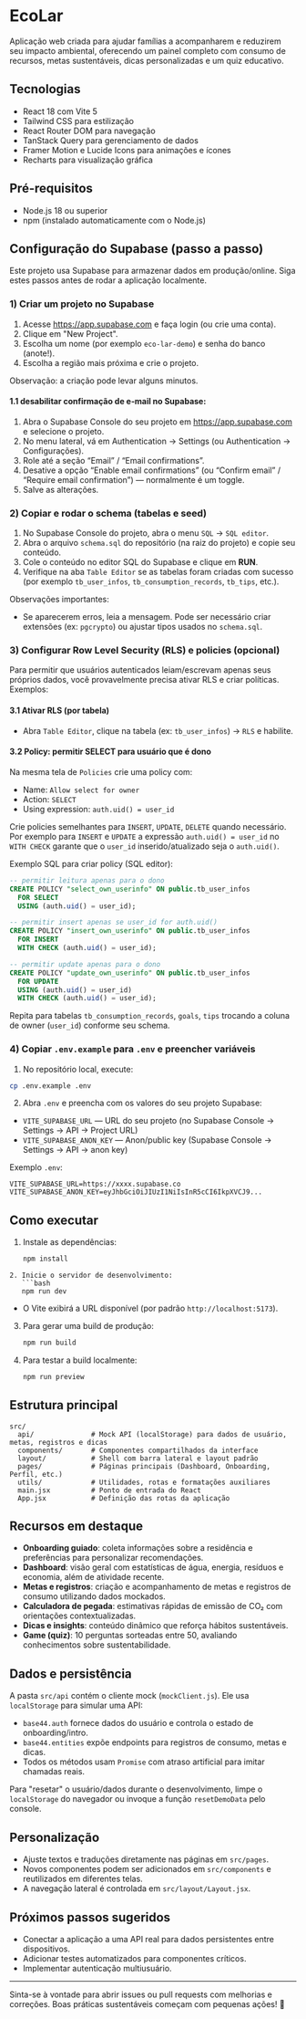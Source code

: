 # EcoLar

Aplicação web criada para ajudar famílias a acompanharem e reduzirem seu impacto ambiental, oferecendo um painel completo com consumo de recursos, metas sustentáveis, dicas personalizadas e um quiz educativo.

## Tecnologias

- React 18 com Vite 5
- Tailwind CSS para estilização
- React Router DOM para navegação
- TanStack Query para gerenciamento de dados
- Framer Motion e Lucide Icons para animações e ícones
- Recharts para visualização gráfica

## Pré-requisitos

- Node.js 18 ou superior
- npm (instalado automaticamente com o Node.js)

## Configuração do Supabase (passo a passo)

Este projeto usa Supabase para armazenar dados em produção/online. Siga estes passos antes de rodar a aplicação localmente.

### 1) Criar um projeto no Supabase
1. Acesse https://app.supabase.com e faça login (ou crie uma conta).
2. Clique em "New Project".
3. Escolha um nome (por exemplo `eco-lar-demo`) e senha do banco (anote!).
4. Escolha a região mais próxima e crie o projeto.

Observação: a criação pode levar alguns minutos.

#### 1.1 desabilitar confirmação de e‑mail no Supabase:

1. Abra o Supabase Console do seu projeto em https://app.supabase.com e selecione o projeto.
2. No menu lateral, vá em Authentication → Settings (ou Authentication → Configurações).
3. Role até a seção “Email” / “Email confirmations”.
4. Desative a opção “Enable email confirmations” (ou “Confirm email” / “Require email confirmation”) — normalmente é um toggle.
5. Salve as alterações.

### 2) Copiar e rodar o schema (tabelas e seed)
1. No Supabase Console do projeto, abra o menu `SQL` → `SQL editor`.
2. Abra o arquivo `schema.sql` do repositório (na raiz do projeto) e copie seu conteúdo.
3. Cole o conteúdo no editor SQL do Supabase e clique em **RUN**.
4. Verifique na aba `Table Editor` se as tabelas foram criadas com sucesso (por exemplo `tb_user_infos`, `tb_consumption_records`,  `tb_tips`, etc.).

Observações importantes:
- Se aparecerem erros, leia a mensagem. Pode ser necessário criar extensões (ex: `pgcrypto`) ou ajustar tipos usados no `schema.sql`.

### 3) Configurar Row Level Security (RLS) e policies (opcional)
Para permitir que usuários autenticados leiam/escrevam apenas seus próprios dados, você provavelmente precisa ativar RLS e criar políticas. Exemplos:

#### 3.1 Ativar RLS (por tabela)
- Abra `Table Editor`, clique na tabela (ex: `tb_user_infos`) → `RLS` e habilite.

#### 3.2 Policy: permitir SELECT para usuário que é dono
Na mesma tela de `Policies` crie uma policy com:
- Name: `Allow select for owner`
- Action: `SELECT`
- Using expression: `auth.uid() = user_id`

Crie policies semelhantes para `INSERT`, `UPDATE`, `DELETE` quando necessário. Por exemplo para `INSERT` e `UPDATE` a expressão `auth.uid() = user_id` no `WITH CHECK` garante que o `user_id` inserido/atualizado seja o `auth.uid()`.

Exemplo SQL para criar policy (SQL editor):
```sql
-- permitir leitura apenas para o dono
CREATE POLICY "select_own_userinfo" ON public.tb_user_infos
  FOR SELECT
  USING (auth.uid() = user_id);

-- permitir insert apenas se user_id for auth.uid()
CREATE POLICY "insert_own_userinfo" ON public.tb_user_infos
  FOR INSERT
  WITH CHECK (auth.uid() = user_id);

-- permitir update apenas para o dono
CREATE POLICY "update_own_userinfo" ON public.tb_user_infos
  FOR UPDATE
  USING (auth.uid() = user_id)
  WITH CHECK (auth.uid() = user_id);
```

Repita para tabelas `tb_consumption_records`, `goals`, `tips` trocando a coluna de owner (`user_id`) conforme seu schema.

### 4) Copiar `.env.example` para `.env` e preencher variáveis
1. No repositório local, execute:

```bash
cp .env.example .env
```

2. Abra `.env` e preencha com os valores do seu projeto Supabase:
- `VITE_SUPABASE_URL` — URL do seu projeto (no Supabase Console → Settings → API → Project URL)
- `VITE_SUPABASE_ANON_KEY` — Anon/public key (Supabase Console → Settings → API → anon key)

Exemplo `.env`:
```
VITE_SUPABASE_URL=https://xxxx.supabase.co
VITE_SUPABASE_ANON_KEY=eyJhbGciOiJIUzI1NiIsInR5cCI6IkpXVCJ9...
```

## Como executar

1. Instale as dependências:
   ```bash
   npm install
```
2. Inicie o servidor de desenvolvimento:
   ```bash
   npm run dev
```
   - O Vite exibirá a URL disponível (por padrão `http://localhost:5173`).
3. Para gerar uma build de produção:
   ```bash
   npm run build
   ```
4. Para testar a build localmente:
   ```bash
   npm run preview
   ```

## Estrutura principal

```
src/
  api/              # Mock API (localStorage) para dados de usuário, metas, registros e dicas
  components/       # Componentes compartilhados da interface
  layout/           # Shell com barra lateral e layout padrão
  pages/            # Páginas principais (Dashboard, Onboarding, Perfil, etc.)
  utils/            # Utilidades, rotas e formatações auxiliares
  main.jsx          # Ponto de entrada do React
  App.jsx           # Definição das rotas da aplicação
```

## Recursos em destaque

- **Onboarding guiado**: coleta informações sobre a residência e preferências para personalizar recomendações.
- **Dashboard**: visão geral com estatísticas de água, energia, resíduos e economia, além de atividade recente.
- **Metas e registros**: criação e acompanhamento de metas e registros de consumo utilizando dados mockados.
- **Calculadora de pegada**: estimativas rápidas de emissão de CO₂ com orientações contextualizadas.
- **Dicas e insights**: conteúdo dinâmico que reforça hábitos sustentáveis.
- **Game (quiz)**: 10 perguntas sorteadas entre 50, avaliando conhecimentos sobre sustentabilidade.

## Dados e persistência

A pasta `src/api` contém o cliente mock (`mockClient.js`). Ele usa `localStorage` para simular uma API:

- `base44.auth` fornece dados do usuário e controla o estado de onboarding/intro.
- `base44.entities` expõe endpoints para registros de consumo, metas e dicas.
- Todos os métodos usam `Promise` com atraso artificial para imitar chamadas reais.

Para "resetar" o usuário/dados durante o desenvolvimento, limpe o `localStorage` do navegador ou invoque a função `resetDemoData` pelo console.

## Personalização

- Ajuste textos e traduções diretamente nas páginas em `src/pages`.
- Novos componentes podem ser adicionados em `src/components` e reutilizados em diferentes telas.
- A navegação lateral é controlada em `src/layout/Layout.jsx`.

## Próximos passos sugeridos

- Conectar a aplicação a uma API real para dados persistentes entre dispositivos.
- Adicionar testes automatizados para componentes críticos.
- Implementar autenticação multiusuário.

---

Sinta-se à vontade para abrir issues ou pull requests com melhorias e correções. Boas práticas sustentáveis começam com pequenas ações! 🌱
